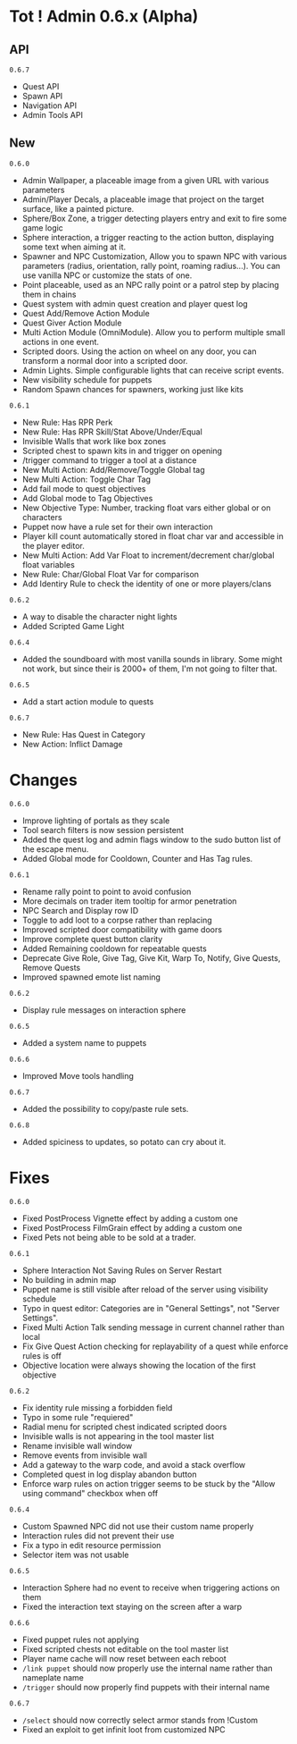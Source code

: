 # Tot ! Admin 0.6.x (Alpha)

## API
`0.6.7`
- Quest API
- Spawn API
- Navigation API
- Admin Tools API

## New
`0.6.0`
- Admin Wallpaper, a placeable image from a given URL with various parameters
- Admin/Player Decals, a placeable image that project on the target surface, like a painted picture.
- Sphere/Box Zone, a trigger detecting players entry and exit to fire some game logic
- Sphere interaction, a trigger reacting to the action button, displaying some text when aiming at it.
- Spawner and NPC Customization, Allow you to spawn NPC with various parameters (radius, orientation, rally point, roaming radius...). You can use vanilla NPC or customize the stats of one. 
- Point placeable, used as an NPC rally point or a patrol step by placing them in chains
- Quest system with admin quest creation and player quest log
- Quest Add/Remove Action Module
- Quest Giver Action Module
- Multi Action Module (OmniModule). Allow you to perform multiple small actions in one event.
- Scripted doors. Using the action on wheel on any door, you can transform a normal door into a scripted door.
- Admin Lights. Simple configurable lights that can receive script events.
- New visibility schedule for puppets
- Random Spawn chances for spawners, working just like kits

`0.6.1`
- New Rule: Has RPR Perk
- New Rule: Has RPR Skill/Stat Above/Under/Equal
- Invisible Walls that work like box zones
- Scripted chest to spawn kits in and trigger on opening
- /trigger command to trigger a tool at a distance
- New Multi Action: Add/Remove/Toggle Global tag
- New Multi Action: Toggle Char Tag
- Add fail mode to quest objectives
- Add Global mode to Tag Objectives
- New Objective Type: Number, tracking float vars either global or on characters
- Puppet now have a rule set for their own interaction
- Player kill count automatically stored in float char var and accessible in the player editor.
- New Multi Action: Add Var Float to increment/decrement char/global float variables
- New Rule: Char/Global Float Var for comparison
- Add Identiry Rule to check the identity of one or more players/clans

`0.6.2`
- A way to disable the character night lights
- Added Scripted Game Light

`0.6.4`
- Added the soundboard with most vanilla sounds in library. Some might not work, but since their is 2000+ of them, I'm not going to filter that.

`0.6.5`
- Add a start action module to quests

`0.6.7`
- New Rule: Has Quest in Category
- New Action: Inflict Damage

# Changes
`0.6.0`
- Improve lighting of portals as they scale
- Tool search filters is now session persistent
- Added the quest log and admin flags window to the sudo button list of the escape menu.
- Added Global mode for Cooldown, Counter and Has Tag rules.

`0.6.1`
- Rename rally point to point to avoid confusion
- More decimals on trader item tooltip for armor penetration
- NPC Search and Display row ID
- Toggle to add loot to a corpse rather than replacing
- Improved scripted door compatibility with game doors
- Improve complete quest button clarity
- Added Remaining cooldown for repeatable quests
- Deprecate Give Role, Give Tag, Give Kit, Warp To, Notify, Give Quests, Remove Quests
- Improved spawned emote list naming

`0.6.2`
- Display rule messages on interaction sphere

`0.6.5`
- Added a system name to puppets

`0.6.6`
- Improved Move tools handling

`0.6.7`
- Added the possibility to copy/paste rule sets.

`0.6.8`
- Added spiciness to updates, so potato can cry about it.

# Fixes
`0.6.0`
- Fixed PostProcess Vignette effect by adding a custom one
- Fixed PostProcess FilmGrain effect by adding a custom one
- Fixed Pets not being able to be sold at a trader.

`0.6.1`
- Sphere Interaction Not Saving Rules on Server Restart
- No building in admin map
- Puppet name is still visible after reload of the server using visibility schedule
- Typo in quest editor: Categories are in "General Settings", not "Server Settings".
- Fixed Multi Action Talk sending message in current channel rather than local
- Fix Give Quest Action checking for replayability of a quest while enforce rules is off
- Objective location were always showing the location of the first objective

`0.6.2`
- Fix identity rule missing a forbidden field
- Typo in some rule "requiered"
- Radial menu for scripted chest indicated scripted doors
- Invisible walls is not appearing in the tool master list
- Rename invisible wall window
- Remove events from invisible wall
- Add a gateway to the warp code, and avoid a stack overflow
- Completed quest in log display abandon button
- Enforce warp rules on action trigger seems to be stuck by the "Allow using command" checkbox when off

`0.6.4`
- Custom Spawned NPC did not use their custom name properly
- Interaction rules did not prevent their use
- Fix a typo in edit resource permission
- Selector item was not usable

`0.6.5`
- Interaction Sphere had no event to receive when triggering actions on them
- Fixed the interaction text staying on the screen after a warp

`0.6.6`
- Fixed puppet rules not applying
- Fixed scripted chests not editable on the tool master list
- Player name cache will now reset between each reboot
- `/link puppet` should now properly use the internal name rather than nameplate name
- `/trigger` should now properly find puppets with their internal name

`0.6.7`
- `/select` should now correctly select armor stands from !Custom
- Fixed an exploit to get infinit loot from customized NPC